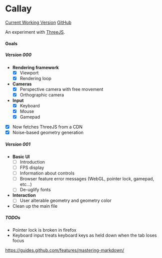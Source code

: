 # Callay

[Current Working Version](http://fergk.com/callay/001/001index.html)
[GitHub](https://github.com/FergK/callay)

An experiment with [ThreeJS](#threejs).

#### Goals

##### Version 000

- **Rendering framework**
  - [x] Viewport
  - [x] Rendering loop
- **Cameras**
  - [x] Perspective camera with free movement
  - [x] Orthographic camera
- **Input**
  - [x] Keyboard
  - [x] Mouse
  - [x] Gamepad
- [x] Now fetches ThreeJS from a CDN
- [x] Noise-based geometry generation

##### Version 001

- **Basic UI**
  - [ ] Introduction
  - [ ] FPS display
  - [ ] Information about controls
  - [ ] Browser feature error messages (WebGL, pointer lock, gamepad, etc...)
  - [ ] De-uglify fonts
- **Interaction**
  - [ ] User alterable geometry and geometry color
- Clean up the main file

##### TODOs
- Pointer lock is broken in firefox
- Keyboard input treats keyboard keys as held down when the tab loses focus

https://guides.github.com/features/mastering-markdown/